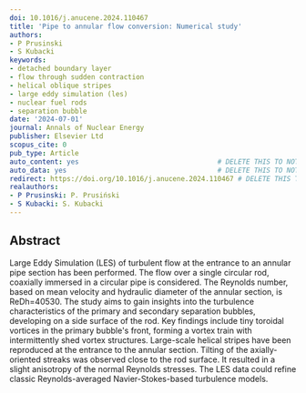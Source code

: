 ```yaml
---
doi: 10.1016/j.anucene.2024.110467
title: 'Pipe to annular flow conversion: Numerical study'
authors:
- P Prusinski
- S Kubacki
keywords:
- detached boundary layer
- flow through sudden contraction
- helical oblique stripes
- large eddy simulation (les)
- nuclear fuel rods
- separation bubble
date: '2024-07-01'
journal: Annals of Nuclear Energy
publisher: Elsevier Ltd
scopus_cite: 0
pub_type: Article
auto_content: yes                                  # DELETE THIS TO NOT AUTO GENERATE CONTENT
auto_data: yes                                     # DELETE THIS TO NOT AUTO GENERATE METADATA
redirect: https://doi.org/10.1016/j.anucene.2024.110467 # DELETE THIS TO NOT REDIRECT
realauthors:
- P Prusinski: P. Prusiński
- S Kubacki: S. Kubacki
---
```



## Abstract
Large Eddy Simulation (LES) of turbulent flow at the entrance to an annular pipe section has been performed. The flow over a single circular rod, coaxially immersed in a circular pipe is considered. The Reynolds number, based on mean velocity and hydraulic diameter of the annular section, is ReDh=40530. The study aims to gain insights into the turbulence characteristics of the primary and secondary separation bubbles, developing on a side surface of the rod. Key findings include tiny toroidal vortices in the primary bubble's front, forming a vortex train with intermittently shed vortex structures. Large-scale helical stripes have been reproduced at the entrance to the annular section. Tilting of the axially-oriented streaks was observed close to the rod surface. It resulted in a slight anisotropy of the normal Reynolds stresses. The LES data could refine classic Reynolds-averaged Navier-Stokes-based turbulence models.
